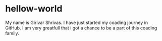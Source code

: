 # hellow-world
My name is Girivar Shrivas.
I have just started my coading journey in GitHub.
I am very greatfull that i got a chance to be a part of this coading family.
